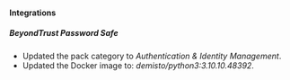 
#### Integrations

##### BeyondTrust Password Safe

- Updated the pack category to *Authentication & Identity Management*.
- Updated the Docker image to: *demisto/python3:3.10.10.48392*.
